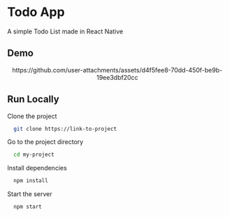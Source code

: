 # Todo App

A simple Todo List made in React Native

## Demo
<div align="center">
https://github.com/user-attachments/assets/d4f5fee8-70dd-450f-be9b-19ee3dbf20cc
</div>


## Run Locally

Clone the project

```bash
  git clone https://link-to-project
```

Go to the project directory

```bash
  cd my-project
```

Install dependencies

```bash
  npm install
```

Start the server

```bash
  npm start
```
